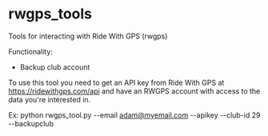 # rwgps_tools
Tools for interacting with Ride With GPS (rwgps)

Functionality:

- Backup club account

 To use this tool you need to get an API key from Ride With GPS at https://ridewithgps.com/api and have an RWGPS account with
 access to the data you're interested in.

Ex:
python rwgps_tool.py --email adam@myemail.com --apikey <api-token> --club-id 29 --backupclub



